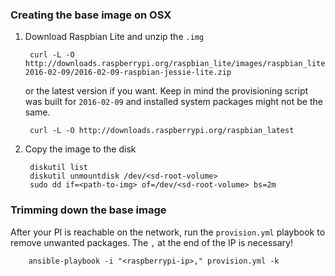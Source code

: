 ### Creating the base image on OSX

1. Download Raspbian Lite and unzip the `.img`

        curl -L -O http://downloads.raspberrypi.org/raspbian_lite/images/raspbian_lite-2016-02-09/2016-02-09-raspbian-jessie-lite.zip

    or the latest version if you want. Keep in mind the provisioning script was built for `2016-02-09` and installed system packages might not be the same.

        curl -L -O http://downloads.raspberrypi.org/raspbian_latest

2. Copy the image to the disk

        diskutil list
        diskutil unmountdisk /dev/<sd-root-volume>
        sudo dd if=<path-to-img> of=/dev/<sd-root-volume> bs=2m

### Trimming down the base image

After your PI is reachable on the network, run the `provision.yml` playbook to
remove unwanted packages. The `,` at the end of the IP is necessary!

        ansible-playbook -i "<raspberrypi-ip>," provision.yml -k
